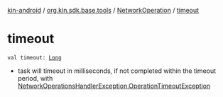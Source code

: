 [kin-android](../../index.md) / [org.kin.sdk.base.tools](../index.md) / [NetworkOperation](index.md) / [timeout](./timeout.md)

# timeout

`val timeout: `[`Long`](https://kotlinlang.org/api/latest/jvm/stdlib/kotlin/-long/index.html)
* task will timeout in milliseconds, if not completed within the timeout period, with [NetworkOperationsHandlerException.OperationTimeoutException](../-network-operations-handler-exception/-operation-timeout-exception/index.md)
